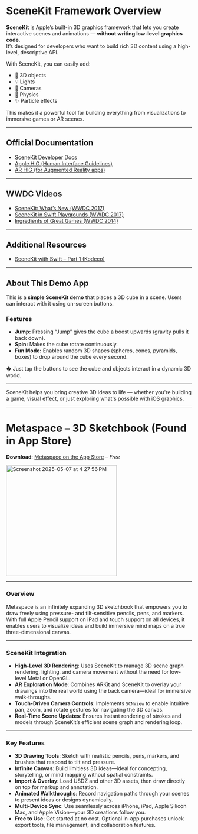# SceneKit Framework Overview

**SceneKit** is Apple’s built-in 3D graphics framework that lets you create interactive scenes and animations — **without writing low-level graphics code**.  
It’s designed for developers who want to build rich 3D content using a high-level, descriptive API.

With SceneKit, you can easily add:
- 🧊 3D objects
- 💡 Lights
- 🎥 Cameras
- 🧲 Physics
- ✨ Particle effects

This makes it a powerful tool for building everything from visualizations to immersive games or AR scenes.

---

## Official Documentation

- [SceneKit Developer Docs](https://developer.apple.com/documentation/scenekit/)
- [Apple HIG (Human Interface Guidelines)](https://developer.apple.com/design/human-interface-guidelines/)
- [AR HIG (for Augmented Reality apps)](https://developer.apple.com/design/human-interface-guidelines/augmented-reality/)

---

## WWDC Videos

- [SceneKit: What’s New (WWDC 2017)](https://developer.apple.com/videos/play/wwdc2017/604/)
- [SceneKit in Swift Playgrounds (WWDC 2017)](https://developer.apple.com/videos/play/wwdc2017/605/)
- [Ingredients of Great Games (WWDC 2014)](https://developer.apple.com/videos/play/wwdc2014/602/)

---

## Additional Resources

- [SceneKit with Swift – Part 1 (Kodeco)](https://www.kodeco.com/2243-scene-kit-tutorial-getting-started)

---

## About This Demo App

This is a **simple SceneKit demo** that places a 3D cube in a scene. Users can interact with it using on-screen buttons.

### Features

- **Jump:** Pressing “Jump” gives the cube a boost upwards (gravity pulls it back down).
- **Spin:** Makes the cube rotate continuously.
- **Fun Mode:** Enables random 3D shapes (spheres, cones, pyramids, boxes) to drop around the cube every second.

� Just tap the buttons to see the cube and objects interact in a dynamic 3D world.

---

SceneKit helps you bring creative 3D ideas to life — whether you're building a game, visual effect, or just exploring what's possible with iOS graphics.

---

# Metaspace – 3D Sketchbook (Found in App Store)

**Download**: [Metaspace on the App Store](https://apps.apple.com/us/app/metaspace-3d-sketchbook/id1438400795?uo=2) – *Free*

<img width="300" alt="Screenshot 2025-05-07 at 4 27 56 PM" src="https://github.com/user-attachments/assets/85db42d5-51b9-4081-9ae2-4a12139a06f4" />

---

### Overview

Metaspace is an infinitely expanding 3D sketchbook that empowers you to draw freely using pressure- and tilt-sensitive pencils, pens, and markers. With full Apple Pencil support on iPad and touch support on all devices, it enables users to visualize ideas and build immersive mind maps on a true three-dimensional canvas.

---

### SceneKit Integration

- **High-Level 3D Rendering**: Uses SceneKit to manage 3D scene graph rendering, lighting, and camera movement without the need for low-level Metal or OpenGL.
- **AR Exploration Mode**: Combines ARKit and SceneKit to overlay your drawings into the real world using the back camera—ideal for immersive walk-throughs.
- **Touch-Driven Camera Controls**: Implements `SCNView` to enable intuitive pan, zoom, and rotate gestures for navigating the 3D canvas.
- **Real-Time Scene Updates**: Ensures instant rendering of strokes and models through SceneKit’s efficient scene graph and rendering loop.

---

### Key Features

- **3D Drawing Tools**: Sketch with realistic pencils, pens, markers, and brushes that respond to tilt and pressure.
- **Infinite Canvas**: Build limitless 3D ideas—ideal for concepting, storytelling, or mind mapping without spatial constraints.
- **Import & Overlay**: Load USDZ and other 3D assets, then draw directly on top for markup and annotation.
- **Animated Walkthroughs**: Record navigation paths through your scenes to present ideas or designs dynamically.
- **Multi-Device Sync**: Use seamlessly across iPhone, iPad, Apple Silicon Mac, and Apple Vision—your 3D creations follow you.
- **Free to Use**: Get started at no cost. Optional in-app purchases unlock export tools, file management, and collaboration features.


